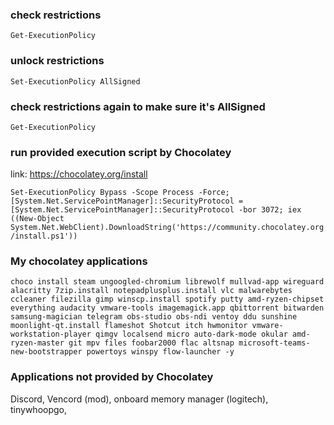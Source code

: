 ### check restrictions
`Get-ExecutionPolicy`

### unlock restrictions
`Set-ExecutionPolicy AllSigned`

### check restrictions again to make sure it's AllSigned
`Get-ExecutionPolicy`

### run provided execution script by Chocolatey
link: https://chocolatey.org/install

`Set-ExecutionPolicy Bypass -Scope Process -Force; [System.Net.ServicePointManager]::SecurityProtocol = [System.Net.ServicePointManager]::SecurityProtocol -bor 3072; iex ((New-Object System.Net.WebClient).DownloadString('https://community.chocolatey.org/install.ps1'))`

### My chocolatey applications
`choco install steam ungoogled-chromium librewolf mullvad-app wireguard alacritty 7zip.install notepadplusplus.install vlc malwarebytes ccleaner filezilla gimp winscp.install spotify putty amd-ryzen-chipset everything audacity vmware-tools imagemagick.app qbittorrent bitwarden samsung-magician telegram obs-studio obs-ndi ventoy ddu sunshine moonlight-qt.install flameshot Shotcut itch hwmonitor vmware-workstation-player qimgv localsend micro auto-dark-mode okular amd-ryzen-master git mpv files foobar2000 flac altsnap microsoft-teams-new-bootstrapper powertoys winspy flow-launcher -y`

### Applications not provided by Chocolatey
Discord, Vencord (mod), onboard memory manager (logitech), tinywhoopgo, 
